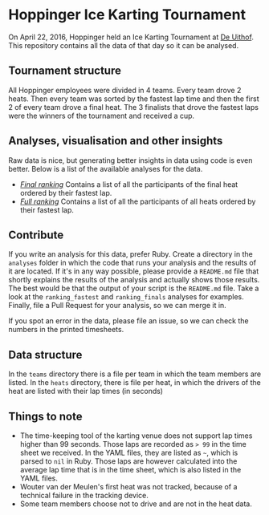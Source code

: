 
# Hoppinger Ice Karting Tournament

On April 22, 2016, Hoppinger held an Ice Karting Tournament at 
[De Uithof](http://www.deuithof.nl/). This repository contains all the data of
that day so it can be analysed.

## Tournament structure

All Hoppinger employees were divided in 4 teams. Every team drove 2 heats. Then
every team was sorted by the fastest lap time and then the first 2 of every team
drove a final heat. The 3 finalists that drove the fastest laps were the
winners of the tournament and received a cup.

## Analyses, visualisation and other insights

Raw data is nice, but generating better insights in data using code is even
better. Below is a list of the available analyses for the data.

  * _[Final ranking](https://github.com/hoppinger/karting/tree/master/analyses/ranking_finals)_
    Contains a list of all the participants of the final heat ordered by their
    fastest lap.
  * _[Full ranking](https://github.com/hoppinger/karting/tree/master/analyses/ranking_fastest)_
    Contains a list of all the participants of all heats ordered by their
    fastest lap.

## Contribute

If you write an analysis for this data, prefer Ruby. Create a directory in the
`analyses` folder in which the code that runs your analysis and the results of
it are located. If it's in any way possible, please provide a `README.md` file
that shortly explains the results of the analysis and actually shows those
results. The best would be that the output of your script is the `README.md`
file. Take a look at the `ranking_fastest` and `ranking_finals` analyses for
examples. Finally, file a Pull Request for your analysis, so we can merge it in.

If you spot an error in the data, please file an issue, so we can check the 
numbers in the printed timesheets.

## Data structure

In the `teams` directory there is a file per team in which the team members are
listed. In the `heats` directory, there is file per heat, in which the drivers
of the heat are listed with their lap times (in seconds)

## Things to note

* The time-keeping tool of the karting venue does not support lap times higher
  than 99 seconds. Those laps are recorded as `> 99` in the time sheet we
  received. In the YAML files, they are listed as `~`, which is parsed to `nil`
  in  Ruby. Those laps are however calculated into the average lap time that is
  in the  time sheet, which is also listed in the YAML files.
* Wouter van der Meulen's first heat was not tracked, because of a technical
  failure in the tracking device.
* Some team members choose not to drive and are not in the heat data.
 
